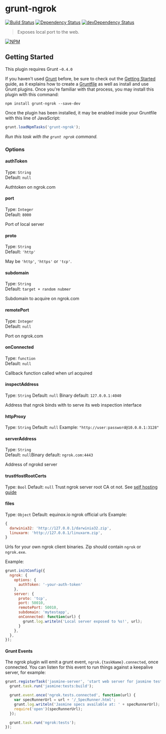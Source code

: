 # grunt-ngrok
[![Build Status](https://travis-ci.org/bazilio91/grunt-ngrok.svg)](https://travis-ci.org/bazilio91/grunt-ngrok)
[![Dependency Status](https://david-dm.org/bazilio91/grunt-ngrok.svg)](https://david-dm.org/bazilio91/grunt-ngrok)
[![devDependency Status](https://david-dm.org/bazilio91/grunt-ngrok/dev-status.svg)](https://david-dm.org/bazilio91/grunt-ngrok#info=devDependencies)

> Exposes local port to the web.

[![NPM](https://nodei.co/npm/grunt-ngrok.png?downloads=true&downloadRank=true&stars=true)](https://nodei.co/npm/grunt-ngrok/)

## Getting Started
This plugin requires Grunt `~0.4.0`

If you haven't used [Grunt](http://gruntjs.com/) before, be sure to check out the [Getting Started](http://gruntjs.com/getting-started) guide, as it explains how to create a [Gruntfile](http://gruntjs.com/sample-gruntfile) as well as install and use Grunt plugins. Once you're familiar with that process, you may install this plugin with this command:

```shell
npm install grunt-ngrok --save-dev
```

Once the plugin has been installed, it may be enabled inside your Gruntfile with this line of JavaScript:

```js
grunt.loadNpmTasks('grunt-ngrok');
```

_Run this task with the `grunt ngrok` command._


### Options

#### authToken
Type: `String`  
Default: `null`

Authtoken on ngrok.com

#### port
Type: `Integer`  
Default: `8000`

Port of local server

#### proto
Type: `String`  
Default: `'http'`

May be `'http'`, `'https'` or `'tcp'`.

#### subdomain
Type: `String`  
Default: `target + random nubmer`

Subdomain to acquire on ngrok.com 

#### remotePort
Type: `Integer`  
Default: `null`

Port on ngrok.com

#### onConnected
Type: `function`  
Default: `null`

Callback function called when url acquired

#### inspectAddress
Type: `String`
Default: `null`
Binary default: `127.0.0.1:4040`

Address that ngrok binds with to serve its web inspection interface

#### httpProxy
Type: `String`
Default: `null`
Example: `"http://user:password@10.0.0.1:3128"`

#### serverAddress
Type: `String`  
Default: `null`Binary default: `ngrok.com:4443`

Address of ngrokd server

#### trustHostRootCerts
Type: `Bool`
Default: `null`
Trust ngrok server root CA ot not. See [self hosting guide](https://github.com/inconshreveable/ngrok/blob/master/docs/SELFHOSTING.md#ngrokd-with-a-self-signed-ssl-certificate)

#### files
Type: `Object`
Default: equinox.io ngrok official urls
Example: 
```js
{
  darwinia32: 'http://127.0.0.1/darwinia32.zip',
  linuxarm: 'http://127.0.0.1/linuxarm.zip',
}
```

Urls for your own ngrok client binaries. Zip should contain `ngrok` or `ngrok.exe`.


Example:
```js
grunt.initConfig({
  ngrok: {
    options: {
      authToken: '-your-auth-token'
    },
    server: {
      proto: 'tcp',
      port: 50010,
      remotePort: 50010,
      subdomain: 'mytestapp',
      onConnected: function(url) {
        grunt.log.writeln('Local server exposed to %s!', url);
      }
    },
  },
});
```

#### Grunt Events
The ngrok plugin will emit a grunt event, `ngrok.{taskName}.connected`, once connected.
You can listen for this event to run things against a keepalive server, for example:

```javascript
grunt.registerTask('jasmine-server', 'start web server for jasmine tests in browser', function() {
  grunt.task.run('jasmine:tests:build');

  grunt.event.once('ngrok.tests.connected', function(url) {
    var specRunnerUrl = url + '/_SpecRunner.html';
    grunt.log.writeln('Jasmine specs available at: ' + specRunnerUrl);
    require('open')(specRunnerUrl);
  });

  grunt.task.run('ngrok:tests');
});
```



